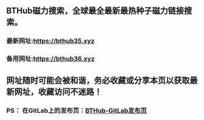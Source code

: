 ## **BTHub磁力搜索，全球最全最新最热种子磁力链接搜索。**
### 最新网址:<a href="https://bthub35.xyz" target="_blank">https://bthub35.xyz</a>
### 备用网址:<a href="https://bthub36.xyz" target="_blank">https://bthub36.xyz</a>
## 网址随时可能会被和谐，务必收藏或分享本页以获取最新网址，收藏访问不迷路！

### PS： 在GitLab上的发布页：[**BTHub-GitLab发布页**](https://gitlab.com/fwonggh/Bthub/-/blob/master/README.md)
     



